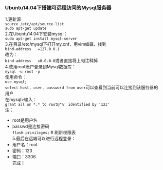 ### Ubuntu14.04下搭建可远程访问的Mysql服务器  
1.更新源  
`source /etc/apt/source.list`  
`sudo apt-get update`  
2.在Ubuntu14.04下安装mysql：  
`sudo apt-get install mysql-server`  
3.在目录/etc/mysql下打开my.cnf，用vim编辑，找到  
`bind-address   =127.0.0.1`  
改为：  
`bind-address   =0.0.0.0`或者直接将上句注释掉  
4.使用root账户登录到Mysql数据库：  
`mysql -u root -p`  
使用命令：  
`use mysql;`  
`select host, user, password from user`可以查看到当前可以连接到该服务器的用户  
在mysql>输入：  
`grant all on *.* to root@'%' identified by '123'`  
注：  
* root是用户名
* passwd是连接密码  
`flush privileges;`  # 刷新权限表  
5.最后在远端可以进行远程登录：  
* 用户名：root
* 密码：123
* 端口：3306  
完成！
